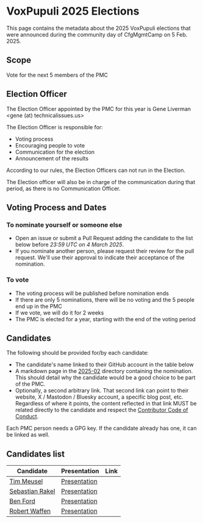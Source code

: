 # VoxPupuli 2025 Elections

This page contains the metadata about the 2025 VoxPupuli elections that were announced
during the community day of CfgMgmtCamp on 5 Feb. 2025.

## Scope

Vote for the next 5 members of the PMC

## Election Officer

The Election Officer appointed by the PMC for this year is Gene Liverman <gene (at) technicalissues.us>

The Election Officer is responsible for:

- Voting process
- Encouraging people to vote
- Communication for the election
- Announcement of the results

According to our rules, the Election Officers can not run in the Election.

The Election officer will also be in charge of the communication during that
period, as there is no Communication Officer.

## Voting Process and Dates

### To nominate yourself or someone else

- Open an issue or submit a Pull Request adding the candidate to the list below
  before *23:59 UTC on 4 March 2025*.
- If you nominate another person, please request their review for the pull request.
  We'll use their approval to indicate their acceptance of the nomination.

### To vote

- The voting process will be published before nomination ends
- If there are only 5 nominations, there will be no voting and the 5 people end up in the PMC
- If we vote, we will do it for 2 weeks
- The PMC is elected for a year, starting with the end of the voting period

## Candidates

The following should be provided for/by each candidate:

- The candidate's name linked to their GitHub account in the table below
- A markdown page in the [2025-02](2025-02) directory containing the nomination.
  This should detail why the candidate would be a good choice to be part of the PMC.
- Optionally, a second arbitrary link. That second link can point to their website,
  X / Mastodon / Bluesky account, a specific blog post, etc. Regardless of where it points,
  the content reflected in that link MUST be related directly to the candidate and respect
  the [Contributor Code of Conduct](https://voxpupuli.org/coc/).

Each PMC person needs a GPG key. If the candidate already has one, it can be linked as well.

## Candidates list

| Candidate                     | Presentation               | Link |
|-------------------------------|----------------------------|------|
| [Tim Meusel][timg]            | [Presentation][timp]       |      |
| [Sebastian Rakel][sebastiang] | [Presentation][sebastianp] |      |
| [Ben Ford][beng]              | [Presentation][benp]       |      |
| [Robert Waffen][rwg]          | [Presentation][rwp]        |      |

[timg]: https://github.com/bastelfreak
[timp]: 2025-02/bastelfreak.md
[sebastiang]: https://github.com/sebastianrakel
[sebastianp]: 2025-02/spritzgebaeck.md
[beng]: https://github.com/binford2k
[benp]: 2025-02/binford2k.md
[rwg]: https://github.com/rwaffen
[rwp]: 2025-02/rwaffen.md
